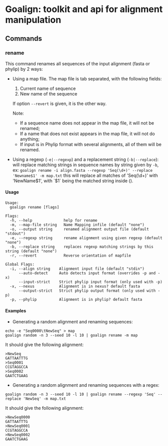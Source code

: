 # Goalign: toolkit and api for alignment manipulation

## Commands

### rename
This command renames all sequences of the input alignment (fasta or phylip) by 2 ways:

* Using a map file. The map file  is tab separated, with the following fields:

  1. Current name of sequence
  2. New name of the sequence

  If option `--revert` is given, it is the other way.

  Note:
    * If a sequence name does not appear in the map file, it will not be renamed;
    * If a name that does not exist appears in the map file, it will not do anything;
    * If input is in Phylip format with several alignments, all of them will be renamed.

* Using a regexp (`-e|--regexp`) and a replacement string (`-b|--replace`):
   will replace matching strings in sequence names by string given by `-b`, ex: `goalign rename -i align.fasta --regexp 'Seq(\d+)' --replace 'Newname$1' -m map.txt`
  this will replace all matches of 'Seq(\d+)' with 'NewName$1', with `$1` being the matched string inside ().


#### Usage
```
Usage:
  goalign rename [flags]

Flags:
  -h, --help              help for rename
  -m, --map-file string   Name Mapping infile (default "none")
  -o, --output string     renamed alignment output file (default "stdout")
  -e, --regexp string     rename alignment using given regexp (default "none")
  -b, --replace string    replaces regexp matching strings by this string (default "none")
  -r, --revert            Reverse orientation of mapfile

Global Flags:
  -i, --align string    Alignment input file (default "stdin")
      --auto-detect     Auto detects input format (overrides -p and -x)
      --input-strict    Strict phylip input format (only used with -p)
  -x, --nexus           Alignment is in nexus? default fasta
      --output-strict   Strict phylip output format (only used with -p)
  -p, --phylip          Alignment is in phylip? default fasta
```

#### Examples

* Generating a random alignment and renaming sequences:
```
echo -e "Seq0000\tNewSeq" > map
goalign random -n 3 --seed 10 -l 10 | goalign rename -m map
```

It should give the following alignment:
```
>NewSeq
GATTAATTTG
>Seq0001
CCGTAGGCCA
>Seq0002
GAATCTGAAG
```

* Generating a random alignment and renaming sequences with a regex:
```
goalign random -n 3 --seed 10 -l 10 | goalign rename --regexp 'Seq' --replace 'NewSeq' -m map.txt
```

It should give the following alignment:
```
>NewSeq0000
GATTAATTTG
>NewSeq0001
CCGTAGGCCA
>NewSeq0002
GAATCTGAAG
```
